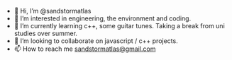 - 👋 Hi, I’m @sandstormatlas
- 👀 I’m interested in engineering, the environment and coding.
- 🌱 I’m currently learning c++, some guitar tunes. Taking a break from uni studies over summer.
- 💞️ I’m looking to collaborate on javascript / c++ projects.
- 📫 How to reach me sandstormatlas@gmail.com

<!---
sandstormatlas/sandstormatlas is a ✨ special ✨ repository because its `README.md` (this file) appears on your GitHub profile.
You can click the Preview link to take a look at your changes.
--->
